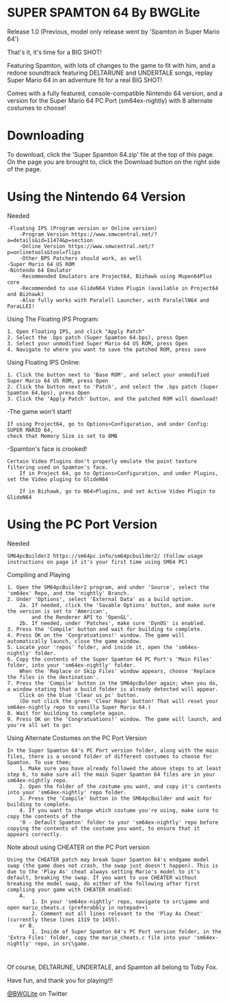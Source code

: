 # SUPER SPAMTON 64 By BWGLite

Release 1.0 (Previous, model only release went by 'Spamton in Super Mario 64')

That's it, it's time for a BIG SHOT!

Featuring Spamton, with lots of changes to the game to fit with him,
and a redone soundtrack featuring DELTARUNE and UNDERTALE songs,
replay Super Mario 64 in an adventure fit for a real BIG SHOT!

Comes with a fully featured, console-compatible Nintendo 64 version,
and a version for the Super Mario 64 PC Port (sm64ex-nightly) with 8 alternate costumes to choose!

# Downloading

To download, click the 'Super Spamton 64.zip' file at the top of this page.
On the page you are brought to, click the Download button on the right side of the page.

# Using the Nintendo 64 Version

Needed

	-Floating IPS (Program version or Online version)
		-Program Version https://www.smwcentral.net/?a=details&id=11474&p=section
		-Online Version https://www.smwcentral.net/?p=onlinetools&tool=flips
		-Other BPS Patchers should work, as well
	-Super Mario 64 US ROM
	-Nintendo 64 Emulator
		-Recommended Emulators are Project64, Bizhawk using Mupen64Plus core
		-Recommended to use GlideN64 Video Plugin (available in Project64 and Bizhawk)
		-Also fully works with Paralell Launcher, with ParalellN64 and ParaLLEI!

Using The Floating IPS Program:

	1. Open Floating IPS, and click "Apply Patch"
	2. Select the .bps patch (Super Spamton 64.bps), press Open
	3. Select your unmodified Super Mario 64 US ROM, press Open
	4. Navigate to where you want to save the patched ROM, press save

Using Floating IPS Online:

	1. Click the button next to 'Base ROM', and select your unmodified Super Mario 64 US ROM, press Open
	2. Click the button next to 'Patch', and select the .bps patch (Super Spamton 64.bps), press Open
	3. Click the 'Apply Patch' button, and the patched ROM will download!

-The game won't start!

	If using Project64, go to Options>Configuration, and under Config: SUPER MARIO 64,
	check that Memory Size is set to 8MB

-Spamton's face is crooked!

	Certain Video Plugins don't properly emulate the point texture filtering used on Spamton's face.
		If in Project 64, go to Options>Configuration, and under Plugins, set the Video pluging to GlideN64
		
		If in Bizhawk, go to N64>Plugins, and set Active Video Plugin to GlideN64

# Using the PC Port Version

Needed

	SM64pcBuilder2 https://sm64pc.info/sm64pcbuilder2/ (Follow usage instructions on page if it's your first time using SM64 PC)

Compiling and Playing

	1. Open the SM64pcBuilder2 program, and under 'Source', select the 'sm64ex' Repo, and the 'nightly' Branch.
	2. Under 'Options', select 'External Data' as a build option.
		2a. If needed, click the 'Savable Options' button, and make sure the version is set to 'American', 
            and the Renderer API to 'OpenGL'.
		2b. If needed, under 'Patches', make sure 'DynOS' is enabled.
	3. Press the 'Compile' button and wait for building to complete.
	4. Press OK on the 'Congratuations!' window. The game will automatically launch, close the game window.
	5. Locate your 'repos' folder, and inside it, open the 'sm64ex-nightly' folder.
	6. Copy the contents of the Super Spamton 64 PC Port's 'Main Files' folder, into your 'sm64ex-nightly' folder. 
        When the 'Replace or Skip Files' window appears, choose 'Replace the files in the destination'.
	7. Press the 'Compile' button in the SM64pcBulder again; when you do, a window stating that a build folder is already detected will appear. 
        Click on the blue 'Clear us_pc' button. 
        (Do not click the green 'Clear Repo' button! That will reset your sm64ex-nightly repo to vanilla Super Mario 64.)
	8. Wait for building to complete again.
	9. Press OK on the 'Congratuations!' window. The game will launch, and you're all set to go!
	
Using Alternate Costumes on the PC Port Version

	In the Super Spamton 64's PC Port version folder, along with the main files, there is a second folder of different costumes to choose for Spamton. To use them;
		1. Make sure you have already followed the above steps to at least step 6, to make sure all the main Super Spamton 64 files are in your sm64ex-nightly repo.
		2. Open the folder of the costume you want, and copy it's contents into your 'sm64ex-nightly' repo folder.
		3. Press the 'Compile' button in the SM64pcBuilder and wait for building to complete.
		4. If you want to change which costume you're using, make sure to copy the contents of the
		'0 - Default Spamton' folder to your 'sm64ex-nightly' repo before copying the contents of the costume you want, to ensure that it appears correctly.

Note about using CHEATER on the PC Port version

	Using the CHEATER patch may break Super Spamton 64's endgame model swap (the game does not crash, the swap just doesn't happen). This is due to the 'Play As' cheat always setting Mario's model to it's default, breaking the swap. If you want to use CHEATER without breaking the model swap, do either of the following after first compliing your game with CHEATER enabled:
		A.
			1. In your 'sm64ex-nightly' repo, navigate to src\game and open mario_cheats.c (preferabbly in notepad++)
			2. Comment out all lines relevant to the 'Play As Cheat' (currently these lines 1319 to 1455).
		or B.
			1. Inside of Super Spamton 64's PC Port version folder, in the 'Extra Files' folder, copy the mario_cheats.c file into your 'sm64ex-nightly' repo, in src\game.

# 

Of course, DELTARUNE, UNDERTALE, and Spamton all belong to Toby Fox.

Have fun, and thank you for playing!!!

[@BWGLite](https://twitter.com/BWGLite) on Twitter
